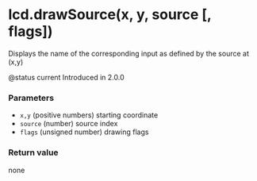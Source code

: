 # lcd.drawSource(x, y, source \[, flags])

Displays the name of the corresponding input as defined by the source at (x,y)

@status current Introduced in 2.0.0

### Parameters

* `x,y` (positive numbers) starting coordinate
* `source` (number) source index
* `flags` (unsigned number) drawing flags

### Return value

none
